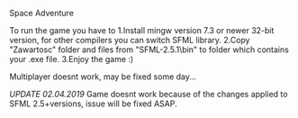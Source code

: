 Space Adventure

To run the game you have to 
	1.Install mingw version 7.3 or newer 32-bit version, for other compilers you can switch SFML library.
	2.Copy "Zawartosc" folder and files from "SFML-2.5.1\bin" to folder which contains your .exe file.
	3.Enjoy the game :)

Multiplayer doesnt work, may be fixed some day...

*UPDATE 02.04.2019* Game doesnt work because of the changes applied to SFML 2.5+versions, issue will be fixed ASAP.
